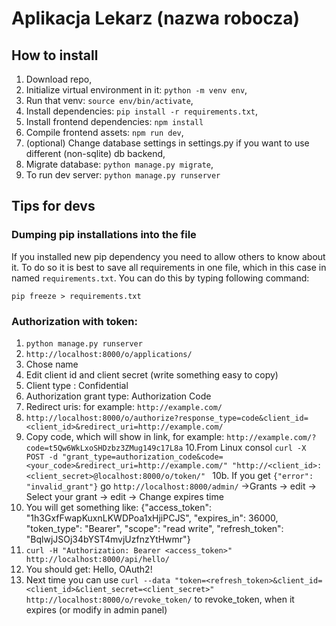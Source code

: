 # Aplikacja Lekarz (nazwa robocza)

## How to install
1. Download repo, 
2. Initialize virtual environment in it: `python -m venv env`,
3. Run that venv: `source env/bin/activate`,
4. Install dependencies: `pip install -r requirements.txt`,
5. Install frontend dependencies: `npm install`
6. Compile frontend assets: `npm run dev`,
7. (optional) Change database settings in settings.py if you want to use different (non-sqlite) db backend, 
8. Migrate database: `python manage.py migrate`,
9. To run dev server: `python manage.py runserver`

## Tips for devs

### Dumping pip installations into the file
If you installed new pip dependency you need to allow others to know about it. To do so it is best to save all requirements
in one file, which in this case in named `requirements.txt`. You can do this by typing following command: 

`pip freeze > requirements.txt`

### Authorization with token:
1. `python manage.py runserver`
2. `http://localhost:8000/o/applications/`
3. Chose name
4. Edit client id and client secret (write something easy to copy)
5. Client type : Confidential
6. Authorization grant type: Authorization Code
7. Redirect uris: for example: `http://example.com/`
8. `http://localhost:8000/o/authorize?response_type=code&client_id=<client_id>&redirect_uri=http://example.com/`
9. Copy code, which will show in link, for example: `http://example.com/?code=t5Qw6WkLxoSHDzbz3ZMug149c17L8a`
10.From Linux consol `curl -X POST -d "grant_type=authorization_code&code=<your_code>&redirect_uri=http://example.com/" "http://<client_id>:<client_secret>@localhost:8000/o/token/" `
10b. If you get `{"error": "invalid_grant"}` go `http://localhost:8000/admin/` ->Grants -> edit -> Select your grant -> edit -> Change expires time
11. You will get something like: {"access_token": "1h3GxfFwapKuxnLKWDPoa1xHjiPCJS", "expires_in": 36000, "token_type": "Bearer", "scope": "read write", "refresh_token": "BqlwjJSOj34bYST4mvjUzfnzYtHwmr"}
12. `curl -H "Authorization: Bearer <access_token>" http://localhost:8000/api/hello/`
13. You should get: Hello, OAuth2!
14. Next time you can use `curl --data "token=<refresh_token>&client_id=<client_id>&client_secret=<client_secret>" http://localhost:8000/o/revoke_token/` to revoke_token, when it expires (or modify in admin panel)

